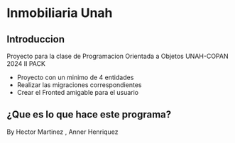 # Inmobiliaria Unah
## Introduccion
Proyecto para la clase de Programacion Orientada a Objetos UNAH-COPAN 2024 II PACK
- Proyecto con un minimo de 4 entidades
- Realizar las migraciones correspondientes
- Crear el Fronted amigable para el usuario

## ¿Que es lo que hace este programa?

By Hector Martinez , Anner Henriquez